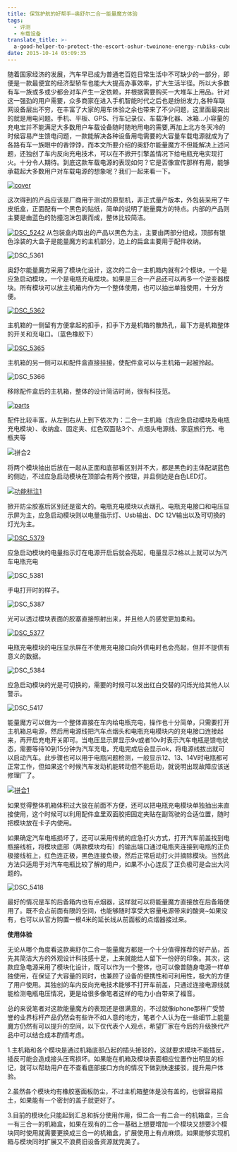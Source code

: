 ```yaml
---
title: 保驾护航的好帮手—奥舒尔二合一能量魔方体验
tags:
  - 评测
  - 车载设备
translate_title: >-
  a-good-helper-to-protect-the-escort-oshur-twoinone-energy-rubiks-cube-experience
date: 2015-10-14 05:09:35
---
```


随着国家经济的发展，汽车早已成为普通老百姓日常生活中不可缺少的一部分，即便是一款最便宜的经济型轿车也能大大提高办事效率，扩大生活半径。所以大多数有车一族或多或少都会对车产生一定依赖，并根据需要购买一大堆车上用品。针对这一强劲的用户需要，众多商家在进入手机智能时代之后也是纷纷发力,各种车联网设备层出不穷，在丰富了大家的用车体验之余也带来了不少问题，这里面最突出的就是用电问题。手机、平板、GPS、行车记录仪、车载净化器、冰箱...小容量的充电宝并不能满足大多数用户车载设备随时随地用电的需要,再加上北方冬天冷的时候容易产生馈电问题，一款能解决各种设备用电需要的大容量车载电源就成为了各路有车一族眼中的香饽饽，而本文所要介绍的奥舒尔能量魔方不但能解决上述问题，还独创了车内反向充电技术，可以在不掀开引擎盖情况下给电瓶充电实现打火。十分令人期待。到底这款车载电源的表现如何？它是否像宣传那样有用，能够承载起大多数用户对车载电源的想象呢？我们一起来看一下。

[![cover](http://www.joylab.cn/wp-content/uploads/2015/10/cover1.jpg)](http://www.joylab.cn/wp-content/uploads/2015/10/cover1.jpg)

这次得到的产品应该是厂商用于测试的原型机，非正式量产版本，外包装采用了牛皮纸盒，正面配有一个黑色的贴纸，简单的说明了能量魔方的特点。内部的产品则主要是由蓝色的防撞泡沫包裹而成，整体比较简洁。

[![DSC_5242](http://www.joylab.cn/wp-content/uploads/2015/10/DSC_5242.jpg)](http://www.joylab.cn/wp-content/uploads/2015/10/DSC_5242.jpg)
从包装盒内取出的产品以黑色为主，主要由两部分组成，顶部有银色涂装的大盒子是能量魔方的主机部分，边上的扁盒主要用于配件收纳。

![DSC_5361](http://www.joylab.cn/wp-content/uploads/2015/10/DSC_5361.jpg)

奥舒尔能量魔方采用了模块化设计，这次的二合一主机箱内就有2个模块，一个是应急启动模块，一个是电瓶充电模块。如果是三合一产品还可以再多一个逆变器模块。所有模块可以放主机箱内作为一个整体使用，也可以抽出单独使用，十分方便。

[
](http://www.joylab.cn/wp-content/uploads/2015/10/DSC_5361.jpg) [![DSC_5362](http://www.joylab.cn/wp-content/uploads/2015/10/DSC_5362.jpg)](http://www.joylab.cn/wp-content/uploads/2015/10/DSC_5362.jpg)

主机箱的一侧留有方便拿起的扣手，扣手下方是机箱的散热孔，最下方是机箱整体的开关和充电口。（蓝色橡胶下）

[![DSC_5365](http://www.joylab.cn/wp-content/uploads/2015/10/DSC_5365.jpg)](http://www.joylab.cn/wp-content/uploads/2015/10/DSC_5365.jpg)

主机箱的另一侧可以和配件盒直接挂接，使配件盒可以与主机箱一起被拎起。

![DSC_5366](http://www.joylab.cn/wp-content/uploads/2015/10/DSC_5366.jpg)

移除配件盒后的主机箱，整体的设计简洁时尚，很有科技范。

[![parts](http://www.joylab.cn/wp-content/uploads/2015/10/parts.jpg)](http://www.joylab.cn/wp-content/uploads/2015/10/parts.jpg)

配件比较丰富，从左到右从上到下依次为：二合一主机箱（含应急启动模块及电瓶充电模块）、收纳盒、固定夹、红色双面贴3个、点烟头电源线、家庭旅行充、电瓶夹等

![拼合2](http://www.joylab.cn/wp-content/uploads/2015/10/拼合2.jpg)

将两个模块抽出后放在一起从正面和底部看区别并不大，都是黑色的主体配湖蓝色的侧边，不过应急启动模块在顶部会有两个按钮，并且侧边是白色LED灯。

[![功能标注1](http://www.joylab.cn/wp-content/uploads/2015/10/功能标注1.jpg)](http://www.joylab.cn/wp-content/uploads/2015/10/功能标注1.jpg)

掀开防尘胶塞后区别还是蛮大的。电瓶充电模块以点烟孔、电瓶充电接口和电压显示屏为主，应急启动模块则以电量指示灯、Usb输出、DC 12V输出以及可切换的灯光为主。

[![DSC_5379](http://www.joylab.cn/wp-content/uploads/2015/10/DSC_5379.jpg)](http://www.joylab.cn/wp-content/uploads/2015/10/DSC_5379.jpg) [
](http://www.joylab.cn/wp-content/uploads/2015/10/DSC_5381.jpg)

应急启动模块的电量指示灯在电源开启后就会亮起，电量显示2格以上就可以为汽车电瓶充电

![DSC_5381](http://www.joylab.cn/wp-content/uploads/2015/10/DSC_5381.jpg)

手电打开时的样子。

![DSC_5387](http://www.joylab.cn/wp-content/uploads/2015/10/DSC_5387.jpg)

光可以透过模块表面的胶塞直接照射出来，并且给人的感觉更加柔和。

[![DSC_5377](http://www.joylab.cn/wp-content/uploads/2015/10/DSC_5377.jpg)](http://www.joylab.cn/wp-content/uploads/2015/10/DSC_5377.jpg)

电瓶充电模块的电压显示屏在不使用充电接口向外供电时也会亮起，但并不提供有意义的数据。

![DSC_5384](http://www.joylab.cn/wp-content/uploads/2015/10/DSC_5384.jpg)

应急启动模块的光是可切换的，需要的时候可以发出红白交替的闪烁光给其他人以警示。

![DSC_5417](http://www.joylab.cn/wp-content/uploads/2015/10/DSC_5417.jpg)

能量魔方可以做为一个整体直接在车内给电瓶充电，操作也十分简单，只需要打开主机箱总电源，然后用电源线把汽车点烟头和电瓶充电模块内的充电接口连接起来，再开启充电开关即可。当电压显示屏显示9v或者10v时表示汽车电瓶是馈电状态，需要等待10到15分钟为汽车充电，充电完成后会显示ok，将电源线拔出就可以启动汽车。此步骤也可以用于电瓶问题检测，一般显示12、13、14V时电瓶都可正常工作，但如果这个时候汽车发动机能转动但不能启动，就说明出现故障应该送修理厂了。

[![拼合1](http://www.joylab.cn/wp-content/uploads/2015/10/拼合1.jpg)](http://www.joylab.cn/wp-content/uploads/2015/10/拼合1.jpg)

如果觉得整体机箱体积过大放在前面不方便，还可以把电瓶充电模块单独抽出来直接使用，这个时候可以利用配件盒里双面胶把固定夹贴在副驾驶的合适位置，随时把模块放在卡子内使用。

如果确定汽车电瓶损坏了，还可以采用传统的应急打火方式，打开汽车前盖找到电瓶接线桩，将模块底部（两款模块均有）的输出端口通过电瓶夹连接到电瓶的正负极接线桩上，红色连正极，黑色连接负极，然后正常启动打火并摘除模块。当然此方法只适用于对汽车电瓶比较了解的用户，如果不小心连反了正负极可是会出大问题的。

![DSC_5418](http://www.joylab.cn/wp-content/uploads/2015/10/DSC_5418.jpg)

最好的情况是车的后备箱内也有点烟器，这样就可以将能量魔方直接放在后备箱使用了。既不会占前面有限的空间，也能够随时享受大容量电源带来的酸爽~如果没有，也可以从官方购置一根4米的延长线从前面板的点烟器接过来。

**使用体验**

无论从哪个角度看这款奥舒尔二合一能量魔方都是一个十分值得推荐的好产品，首先其简洁大方的外观设计科技感十足，上来就能给人留下一份好的印象。其次，这款应急电源采用了模块化设计，既可以作为一个整体，也可以像普随身电源一样单独使用，在保证了大容量的同时，也兼顾了设备的便携性和可利用性，极大的方便了用户使用。其独创的车内反向充电技术能够不打开车前盖，只通过连接电源线就能检测电瓶电压情况，更是给很多像笔者这样的电力小白带来了福音。

总的来说笔者对这款能量魔方的表现还是很满意的，不过就像iphone那样广受赞誉的业界标杆产品仍然会有些许不如人意的地方，笔者个人认为在一些细节上能量魔方仍然有可以提升的空间，以下仅代表个人观点，希望厂家在今后的升级换代产品中可以结合成本酌情考虑。

1.主机箱和各个模块是通过机箱底部凸起的插头接驳的，这就要求模块不能插反，插反可能会造成接头压弯损坏。如果能在机箱及模块表面相应位置作出明显的标记，就可以帮助用户在不查看底部接口方向的情况下做到快速接驳，提升用户体验。

2.虽然各个模块均有橡胶塞面板防尘，不过主机箱整体是没有盖的，也很容易招土，如果能有一个密封的盖子就更好了。

3.目前的模块化只能起到汇总和拆分使用作用，但二合一有二合一的机箱盒，三合一有三合一的机箱盒，如果在现有的二合一基础上想要增加一个模块又想要3个模块同时使用就需要更换成三合一的机箱盒，扩展使用上有点麻烦。如果能够实现机箱与模块同时扩展又不浪费旧设备资源就完美了。